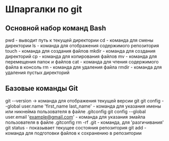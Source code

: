 # Шпаргалки по git
## Основной набор команд Bash
pwd - выводит путь к текущей директории
cd - команда для смены директории
ls - команда для отображения содержимого репозитория
touch - команда для создания файлов
mkdir - команда для создания директорий
cp - команда для копирования файлов
mv - команда для перемещения папок и файлов
cat - команда для чтения содержимого файла в консоль
rm - команда для удаления файла
rmdir - команда для удаления пустых директорий
## Базовые команды Git
git --version -> команда для отображения текущей версии git
git config --global user.name 'first_name last_name' - команда для указания имены или никнейма пользователя в файле .gitconfig
git config --global user.email 'example@gmail.com' - команда для указания эмайла пользователя в файле .gitconfig
rm -rf .git - команда, для 'разгичивания'
git status - показывает текущее состояния репозитория
git add - команда для подготовки файлов к сохранению в репозитории
